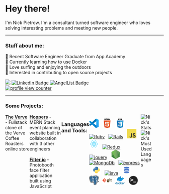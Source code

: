 <h1> Hey there! </h1>
I'm Nick Pietrow. I'm a consultant turned software engineer who loves solving interesting problems and meeting new people.

---

### Stuff about me: 
🦾 Recent Software Engineer Graduate from App Academy
<br>
🌱 Currently learning how to use Docker
<br>
🌊 Love surfing and enjoying the outdoors
<br>
👯 Interested in contributing to open source projects
<br>
<div align="left">
  <a href="mailto:njpietrow@gmail.com" target="_blank" rel="noopener noreferrer">
    <img height="26px" src="https://img.shields.io/badge/gmail-%23D14836.svg?&style=for-the-badge&logo=gmail&logoColor=white" />
  </a>
  <a href="https://www.linkedin.com/in/nickpietrow/" target="_blank" rel="noopener noreferrer">
    <img height="26px" src="https://img.shields.io/badge/LinkedIn-blue?style=for-the-badge&logo=linkedin&logoColor=white" alt="LinkedIn Badge"/>
  </a>
  <a href="https://angel.co/u/nick-pietrow" target="_blank" rel="noopener noreferrer">
    <img height="26px" src="https://img.shields.io/badge/AngelList-b6b9b9?style=for-the-badge&logo=AngelList&logoColor=black" alt="AngelList Badge"/>
  </a>
  <br>
  <a href="#" target="_blank" rel="noopener noreferrer">
    <img src="https://komarev.com/ghpvc/?username=njpietrow&style=flat-square&color=blue" alt="profile view counter"/>
  </a>
</div>


---
### Some Projects:
<div style="display:flex">
  <div>
    <strong><a href="https://github.com/njpietrow/The-Verve#readme">The Verve</strong></a> - Fullstack clone of the Verve Coffee Roasters online store <br>
<!--       <a href="https://github.com/njpietrow/The-Verve#readme"><img src="https://media.giphy.com/media/4XYGnn0hgnIWNbUyF1/giphy.gif" alt="cart-add-gif">            </img></a> -->
  </div>
  <br>
  <div>
  <div>
    <strong><a href="https://github.com/JonJWong/Hoppers#readme">Hoppers</strong></a> - MERN Stack event planning website built in collaboration with 3 other engineers <br>
<!--     <a href="https://github.com/JonJWong/Hoppers#readme"><img src="https://media.giphy.com/media/ToS01GnOnhWCGbjDkW/giphy.gif" alt="Hoppers-gif"></a></img> -->
  </div>
  <br>
    <div>
    <strong><a href="https://github.com/njpietrow/Filter.io#readme">Filter.io</strong></a> - Photobooth face filter application built using JavaScript<br>
<!--     <a href="https://github.com/njpietrow/Filter.io#readme"><img src="https://media.giphy.com/media/d7DzvSBdBiYGQulmFi/giphy.gif" alt="filterio-gif"></a></img> -->
  </div>
</div>

---
### Languages and Tools:
<p align="left">
  <a href="#"><img title="Visual Studio Code" alt="Visual Studio Code" width="30px" src="https://raw.githubusercontent.com/github/explore/80688e429a7d4ef2fca1e82350fe8e3517d3494d/topics/visual-studio-code/visual-studio-code.png" /></a>
  &nbsp; <a href="#"><img title="HTML5" alt="HTML5" width="30px" src="https://raw.githubusercontent.com/github/explore/80688e429a7d4ef2fca1e82350fe8e3517d3494d/topics/html/html.png" /></a>
  &nbsp; <a href="#"><img title="CSS3" alt="CSS3" width="30px" src="https://raw.githubusercontent.com/github/explore/80688e429a7d4ef2fca1e82350fe8e3517d3494d/topics/css/css.png" /></a>
  &nbsp; <a href="#"><img title="Ruby" alt="Ruby" width="30px" src="https://cdn.jsdelivr.net/gh/devicons/devicon/icons/ruby/ruby-original.svg" /></a>
  &nbsp; <a href="#"><img title="Rails" alt="Rails" width="30px" src="https://cdn.jsdelivr.net/gh/devicons/devicon/icons/rails/rails-plain.svg" /></a>
  &nbsp; <a href="#"><img title="JavaScript" alt="JavaScript" width="30px" src="https://raw.githubusercontent.com/github/explore/80688e429a7d4ef2fca1e82350fe8e3517d3494d/topics/javascript/javascript.png" /></a>
  &nbsp; <a href="#"><img title="React" alt="React" width="30px" src="https://raw.githubusercontent.com/github/explore/80688e429a7d4ef2fca1e82350fe8e3517d3494d/topics/react/react.png" /></a>
  &nbsp; <a href="#"><img title="Redux" alt="Redux" width="30px" src="https://cdn.jsdelivr.net/gh/devicons/devicon/icons/redux/redux-original.svg" /></a>
  &nbsp; <a href="#"><img title="jQuery" alt="jquery" width="30px" src="https://cdn.jsdelivr.net/gh/devicons/devicon/icons/jquery/jquery-plain.svg" /></a>
  &nbsp; <a href="#"><img title="Node.js" alt="Node.js" width="30px" src="https://raw.githubusercontent.com/github/explore/80688e429a7d4ef2fca1e82350fe8e3517d3494d/topics/nodejs/nodejs.png" /></a>
  &nbsp; <a href="#"><img title="MongoDB" alt="MongoDb" width="30px" src="https://cdn.jsdelivr.net/gh/devicons/devicon/icons/mongodb/mongodb-plain-wordmark.svg" /></a>
  &nbsp; <a href="#"><img title="Express.js" alt="express" width="30px" src="https://cdn.jsdelivr.net/gh/devicons/devicon/icons/express/express-original.svg" /></a>
  &nbsp; <a href="#"><img title="Python" alt="python" width="30px" src="https://raw.githubusercontent.com/github/explore/80688e429a7d4ef2fca1e82350fe8e3517d3494d/topics/python/python.png" /></a>
  &nbsp; <a href="#"><img title="Java" alt="java" width="30px" src="https://cdn.jsdelivr.net/gh/devicons/devicon/icons/java/java-original.svg" /></a>
  &nbsp; <a href="#"><img title="SQL" alt="SQL" width="30px" src="https://raw.githubusercontent.com/github/explore/80688e429a7d4ef2fca1e82350fe8e3517d3494d/topics/sql/sql.png" /></a>
  &nbsp; <a href="#"><img title="PosgreSQL" alt="postgreSQL" width="30px" src="https://raw.githubusercontent.com/github/explore/80688e429a7d4ef2fca1e82350fe8e3517d3494d/topics/postgresql/postgresql.png" /></a>
  &nbsp; <a href="#"><img title="Git" alt="Git" width="30px" src="https://raw.githubusercontent.com/github/explore/80688e429a7d4ef2fca1e82350fe8e3517d3494d/topics/git/git.png" /></a>
  &nbsp; <a href="#"><img title="Docker" alt="Docker" width="30px" src="https://raw.githubusercontent.com/github/explore/80688e429a7d4ef2fca1e82350fe8e3517d3494d/topics/docker/docker.png" /></a>
  &nbsp; <a href="#"><img title="Terminal" alt="Terminal" width="30px" src="https://raw.githubusercontent.com/github/explore/80688e429a7d4ef2fca1e82350fe8e3517d3494d/topics/terminal/terminal.png" /></a>
</p>

---
###

<div align="left">
  <img alt="Nick's Stats" src="https://github-readme-stats.vercel.app/api?username=njpietrow&amp;hide_border=true&amp;show_icons=true&amp;count_private=true&amp;include_all_commits=true&amp;bg_color=0d1117ff&amp;theme=dark"style="max-width: 50%;" width="490" />
  <img alt="Nick's Most Used Languages" src="https://github-readme-stats.vercel.app/api/top-langs/?username=njpietrow&amp;hide_border=true&amp;bg_color=0d1117ff&amp;langs_count=10&amp;layout=compact&amp;theme=dark"style="max-width: 50%;" width="340"/>
  </div>
